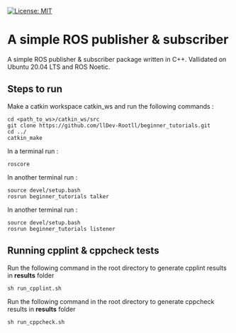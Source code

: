 [![License: MIT](https://img.shields.io/badge/License-MIT-blue.svg)](https://opensource.org/licenses/MIT)

  
#  A simple ROS publisher & subscriber


A simple ROS publisher & subscriber package written in C++. Vallidated on Ubuntu 20.04 LTS and ROS Noetic.

## Steps to run

  Make a catkin workspace catkin_ws and run the following commands :
  

    cd <path_to_ws>/catkin_ws/src
    git clone https://github.com/llDev-Rootll/beginner_tutorials.git
    cd ../
    catkin_make

In a terminal run :

    roscore
In another terminal run : 

    source devel/setup.bash
    rosrun beginner_tutorials talker
In another terminal run : 

    source devel/setup.bash 
    rosrun beginner_tutorials listener
    


## Running cpplint & cppcheck tests
Run the following command in the root directory to generate cpplint results in **results** folder
 
    sh run_cpplint.sh
Run the following command in the root directory to generate cppcheck results in **results** folder

    sh run_cppcheck.sh

